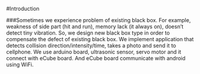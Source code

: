 #Introduction

###Sometimes we experience problem of existing black box. For example, weakness of side part (hit and run), memory lack (it always on), doesn’t detect tiny vibration. So, we design new black box type in order to compensate the defect of existing black box.
We implement application that detects collision direction/intensity/time, takes a photo and send it to cellphone. We use arduino board, ultrasonic sensor, servo motor and it connect with eCube board. And eCube board communicate with android using WiFi.
